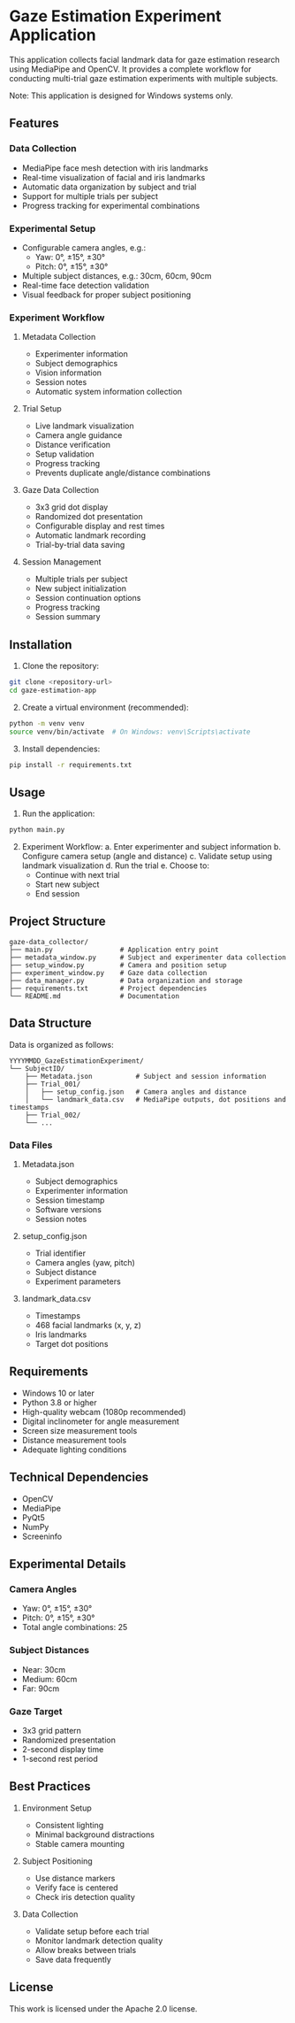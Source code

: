 # Gaze Estimation Experiment Application

This application collects facial landmark data for gaze estimation research using MediaPipe and OpenCV. 
It provides a complete workflow for conducting multi-trial gaze estimation experiments with multiple subjects.


Note: This application is designed for Windows systems only.

## Features

### Data Collection
- MediaPipe face mesh detection with iris landmarks
- Real-time visualization of facial and iris landmarks
- Automatic data organization by subject and trial
- Support for multiple trials per subject
- Progress tracking for experimental combinations

### Experimental Setup
- Configurable camera angles, e.g.:
  - Yaw: 0°, ±15°, ±30°
  - Pitch: 0°, ±15°, ±30°
- Multiple subject distances, e.g.: 30cm, 60cm, 90cm
- Real-time face detection validation
- Visual feedback for proper subject positioning

### Experiment Workflow
1. Metadata Collection
   - Experimenter information
   - Subject demographics
   - Vision information
   - Session notes
   - Automatic system information collection

2. Trial Setup
   - Live landmark visualization
   - Camera angle guidance
   - Distance verification
   - Setup validation
   - Progress tracking
   - Prevents duplicate angle/distance combinations

3. Gaze Data Collection
   - 3x3 grid dot display
   - Randomized dot presentation
   - Configurable display and rest times
   - Automatic landmark recording
   - Trial-by-trial data saving

4. Session Management
   - Multiple trials per subject
   - New subject initialization
   - Session continuation options
   - Progress tracking
   - Session summary   

## Installation

1. Clone the repository:
```bash
git clone <repository-url>
cd gaze-estimation-app
```

2. Create a virtual environment (recommended):
```bash
python -m venv venv
source venv/bin/activate  # On Windows: venv\Scripts\activate
```

3. Install dependencies:
```bash
pip install -r requirements.txt
```

## Usage

1. Run the application:
```bash
python main.py
```

2. Experiment Workflow:
   a. Enter experimenter and subject information
   b. Configure camera setup (angle and distance)
   c. Validate setup using landmark visualization
   d. Run the trial
   e. Choose to:
      - Continue with next trial
      - Start new subject
      - End session

## Project Structure

```
gaze-data_collector/
├── main.py                 # Application entry point
├── metadata_window.py      # Subject and experimenter data collection
├── setup_window.py         # Camera and position setup
├── experiment_window.py    # Gaze data collection
├── data_manager.py         # Data organization and storage
├── requirements.txt        # Project dependencies
└── README.md               # Documentation
```

## Data Structure

Data is organized as follows:
```
YYYYMMDD_GazeEstimationExperiment/
└── SubjectID/
    ├── Metadata.json           # Subject and session information
    ├── Trial_001/
    │   ├── setup_config.json   # Camera angles and distance
    │   └── landmark_data.csv   # MediaPipe outputs, dot positions and timestamps
    ├── Trial_002/
    └── ...
```

### Data Files

1. Metadata.json
   - Subject demographics
   - Experimenter information
   - Session timestamp
   - Software versions
   - Session notes

2. setup_config.json
   - Trial identifier
   - Camera angles (yaw, pitch)
   - Subject distance
   - Experiment parameters

3. landmark_data.csv
   - Timestamps
   - 468 facial landmarks (x, y, z)
   - Iris landmarks
   - Target dot positions

## Requirements

- Windows 10 or later
- Python 3.8 or higher
- High-quality webcam (1080p recommended)
- Digital inclinometer for angle measurement
- Screen size measurement tools
- Distance measurement tools
- Adequate lighting conditions

## Technical Dependencies

- OpenCV
- MediaPipe
- PyQt5
- NumPy
- Screeninfo

## Experimental Details

### Camera Angles
- Yaw: 0°, ±15°, ±30°
- Pitch: 0°, ±15°, ±30°
- Total angle combinations: 25

### Subject Distances
- Near: 30cm
- Medium: 60cm
- Far: 90cm

### Gaze Target
- 3x3 grid pattern
- Randomized presentation
- 2-second display time
- 1-second rest period

## Best Practices

1. Environment Setup
   - Consistent lighting
   - Minimal background distractions
   - Stable camera mounting

2. Subject Positioning
   - Use distance markers
   - Verify face is centered
   - Check iris detection quality

3. Data Collection
   - Validate setup before each trial
   - Monitor landmark detection quality
   - Allow breaks between trials
   - Save data frequently

## License

This work is licensed under the Apache 2.0 license.
